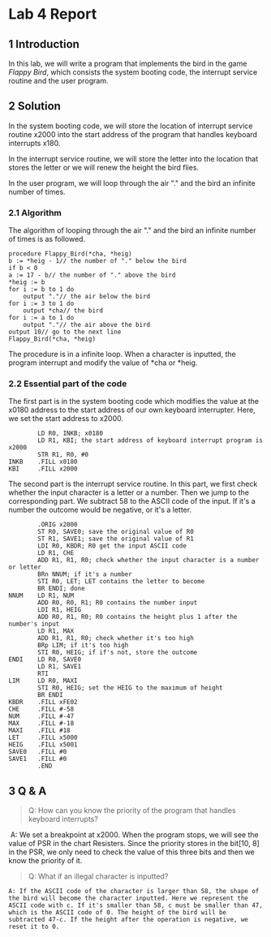 # Lab 4 Report

## 1 Introduction

In this lab, we will write a program that implements the bird in the game *Flappy Bird*, which consists the system booting code, the interrupt service routine and the user program.

## 2 Solution

In the system booting code, we will store the location of interrupt service routine x2000 into the start address of the program that handles keyboard interrupts x180.

In the interrupt service routine, we will store the letter into the location that stores the letter or we will renew the height the bird flies.

In the user program, we will loop through the air "." and the bird an infinite number of times.

### 2.1 Algorithm

The algorithm of looping through the air "." and the bird an infinite number of times is as followed.

```pseudocode
procedure Flappy_Bird(*cha, *heig)
b := *heig - 1// the number of "." below the bird
if b < 0
a := 17 - b// the number of "." above the bird
*heig := b
for i := b to 1 do
	output "."// the air below the bird
for i := 3 to 1 do
	output *cha// the bird
for i := a to 1 do
	output "."// the air above the bird
output 10// go to the next line
Flappy_Bird(*cha, *heig)
```

The procedure is in a infinite loop. When a character is inputted, the program interrupt and modify the value of *cha or *heig.

### 2.2 Essential part of the code

The first part is in the system booting code which modifies the value at the x0180 address to the start address of our own keyboard interrupter. Here, we set the start address to x2000.

```assembly
		LD R0, INKB; x0180
		LD R1, KBI; the start address of keyboard interrupt program is x2000
		STR R1, R0, #0
INKB    .FILL x0180
KBI     .FILL x2000
```

The second part is the interrupt service routine. In this part, we first check whether the input character is a letter or a number. Then we jump to the corresponding part. We subtract 58 to the ASCII code of the input. If it's a number the outcome would be negative, or it's a letter. 

```assembly
		.ORIG x2000
        ST R0, SAVE0; save the original value of R0
        ST R1, SAVE1; save the original value of R1
        LDI R0, KBDR; R0 get the input ASCII code
        LD R1, CHE
        ADD R1, R1, R0; check whether the input character is a number or letter
        BRn NNUM; if it's a number
        STI R0, LET; LET contains the letter to become
        BR ENDI; done
NNUM    LD R1, NUM
        ADD R0, R0, R1; R0 contains the number input
        LDI R1, HEIG
        ADD R0, R1, R0; R0 contains the height plus 1 after the number's input
        LD R1, MAX
        ADD R1, R1, R0; check whether it's too high
        BRp LIM; if it's too high
        STI R0, HEIG; if if's not, store the outcome 
ENDI    LD R0, SAVE0
        LD R1, SAVE1
        RTI
LIM     LD R0, MAXI
        STI R0, HEIG; set the HEIG to the maximum of height
        BR ENDI
KBDR    .FILL xFE02
CHE     .FILL #-58
NUM     .FILL #-47
MAX     .FILL #-18
MAXI    .FILL #18
LET     .FILL x5000
HEIG    .FILL x5001
SAVE0   .FILL #0
SAVE1   .FILL #0
        .END
```

## 3 Q & A

> Q: How can you know the priority of the program that handles keyboard interrupts?

​	 A: We set a breakpoint at x2000. When the program stops, we will see the value of PSR in the chart Resisters. Since the priority stores in the bit[10, 8] in the PSR, we only need to check the value of this three bits and then we know the priority of it.

> Q: What if an illegal character is inputted?

 	A: If the ASCII code of the character is larger than 58, the shape of the bird will become the character inputted. Here we represent the ASCII code with c. If it's smaller than 58, c must be smaller than 47, which is the ASCII code of 0. The height of the bird will be subtracted 47-c. If the height after the operation is negative, we reset it to 0.
